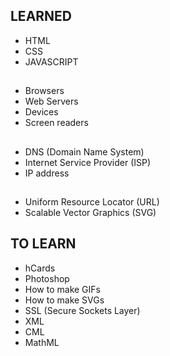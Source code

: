 ## LEARNED

- HTML
- CSS
- JAVASCRIPT

##
- Browsers
- Web Servers
- Devices
- Screen readers

##
- DNS (Domain Name System)
- Internet Service Provider (ISP)
- IP address

##
- Uniform Resource Locator (URL)
- Scalable Vector Graphics (SVG)


## TO LEARN
- hCards
- Photoshop
- How to make GIFs
- How to make SVGs
- SSL (Secure Sockets Layer)
- XML
- CML
- MathML